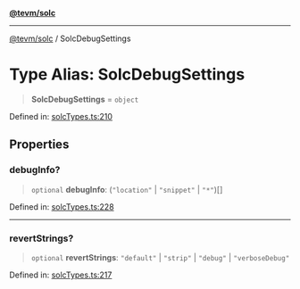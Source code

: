 [**@tevm/solc**](../README.md)

***

[@tevm/solc](../globals.md) / SolcDebugSettings

# Type Alias: SolcDebugSettings

> **SolcDebugSettings** = `object`

Defined in: [solcTypes.ts:210](https://github.com/evmts/compiler/blob/main/packages/solc/src/solcTypes.ts#L210)

## Properties

### debugInfo?

> `optional` **debugInfo**: (`"location"` \| `"snippet"` \| `"*"`)[]

Defined in: [solcTypes.ts:228](https://github.com/evmts/compiler/blob/main/packages/solc/src/solcTypes.ts#L228)

***

### revertStrings?

> `optional` **revertStrings**: `"default"` \| `"strip"` \| `"debug"` \| `"verboseDebug"`

Defined in: [solcTypes.ts:217](https://github.com/evmts/compiler/blob/main/packages/solc/src/solcTypes.ts#L217)
